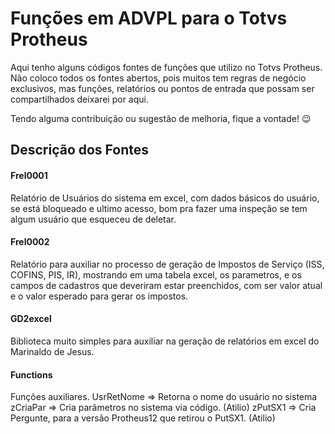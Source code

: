 # Funções em ADVPL para o Totvs Protheus

Aqui tenho alguns códigos fontes de funções que utilizo no Totvs Protheus. Não coloco todos os fontes abertos, pois muitos tem regras de negócio exclusivos, mas funções, relatórios ou pontos de entrada que possam ser compartilhados deixarei por aqui. 

Tendo alguma contribuição ou sugestão de melhoria, fique a vontade! 😉

## Descrição dos Fontes

#### Frel0001
Relatório de Usuários do sistema em excel, com dados básicos do usuário, se está bloqueado e ultimo acesso, bom pra fazer uma inspeção se tem algum usuário que esqueceu de deletar.

#### Frel0002
Relatório para auxiliar no processo de geração de Impostos de Serviço (ISS, COFINS, PIS, IR), mostrando em uma tabela excel, os parametros, e os campos de cadastros que deveriram estar preenchidos, com ser valor atual e o valor esperado para gerar os impostos.

#### GD2excel
Biblioteca muito simples para auxiliar na geração de relatórios em excel do Marinaldo de Jesus.

#### Functions
Funções auxiliares. 
    UsrRetNome => Retorna o nome do usuário no sistema
    zCriaPar => Cria parâmetros no sistema via código. (Atilio)
    zPutSX1 => Cria Pergunte, para a versão Protheus12 que retirou o PutSX1. (Atilio)
